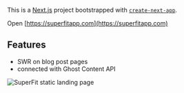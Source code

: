 This is a [Next.js](https://nextjs.org/) project bootstrapped with [`create-next-app`](https://github.com/vercel/next.js/tree/canary/packages/create-next-app).


Open [https://superfitapp.com](https://superfitapp.com)

## Features
- SWR on blog post pages
- connected with Ghost Content API

![SuperFit static landing page](https://superfitapp.com/img/website-screenshot.jpg)
